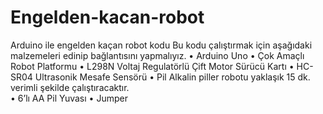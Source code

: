 # Engelden-kacan-robot
Arduino ile engelden kaçan robot kodu
Bu kodu çalıştırmak için aşağıdaki malzemeleri edinip bağlantısını yapmalıyız.
•	Arduino Uno
•	Çok Amaçlı Robot Platformu 
•	L298N Voltaj Regulatörlü Çift Motor Sürücü Kartı
•	HC-SR04 Ultrasonik Mesafe Sensörü
•	Pil Alkalin piller robotu yaklaşık 15 dk. verimli şekilde çalıştıracaktır.  
•	6’lı AA Pil Yuvası
•	Jumper
